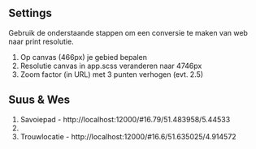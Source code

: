 Settings
-----
Gebruik de onderstaande stappen om een conversie te maken van web naar print resolutie.
1. Op canvas (466px) je gebied bepalen
2. Resolutie canvas in app.scss veranderen naar 4746px
3. Zoom factor (in URL) met 3 punten verhogen (evt. 2.5)

Suus & Wes
-----

1. Savoiepad - http://localhost:12000/#16.79/51.483958/5.44533
2. 
3. Trouwlocatie - http://localhost:12000/#16.6/51.635025/4.914572
